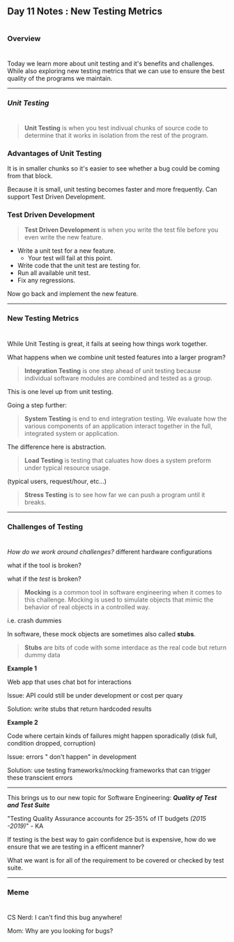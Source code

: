 ## **Day 11 Notes : New Testing Metrics**
#
### Overview
#
Today we learn more about unit testing and it's benefits and challenges. While also exploring  new testing metrics that we can use to ensure the best quality of the programs we maintain. 

***

### _Unit Testing_
#
>**Unit Testing** is when you test  indivual chunks of source code to determine that it works in isolation from the rest of the program. 

### Advantages of Unit Testing

It is in smaller chunks so it's easier to see whether a bug could be coming from that block.

Because it is small, unit testing becomes faster and more frequently.
Can support Test Driven Development.

### Test Driven Development

>**Test Driven Development**
is when you write the test file before you even write the new feature. 
 + Write a unit test for a new feature.
    + Your test will fail at this point.
+ Write code that the unit test are testing for. 
+ Run all available unit test. 
+ Fix any regressions. 

Now go back and implement the new feature. 
***
### New Testing Metrics
#

 While Unit Testing is great, it fails at seeing how things work together.

 What happens when we combine unit tested features into a larger program?
> **Integration Testing** is one step ahead of unit testing because individual software modules are combined and tested as a group.

This is one level up from unit testing.

Going a step further: 

>**System Testing** is end to end integration testing. We evaluate how the various components of an application interact together in the full, integrated system or application.

The difference here is abstraction. 

>**Load Testing** is testing that caluates how does a system preform under typical resource usage. 

(typical users, request/hour, etc...)
>**Stress Testing** is to see how far we can push a program until it breaks. 

---

### Challenges of Testing
#

_How do we work around challenges?_
different hardware configurations

what if the tool is broken?

what if the _test_ is broken?

>**Mocking** is a common tool in software engineering when it comes to this challenge. Mocking is used to simulate objects that mimic the behavior of real objects in a controlled way. 

i.e. crash dummies

In software, these mock objects are sometimes also called **stubs**. 

>**Stubs** are bits of code with some interdace as the real code but return dummy data

**Example 1**

Web app that uses chat bot for interactions

Issue: API could still be under development or cost per quary

Solution: write stubs that return hardcoded results

 **Example 2**

Code where certain kinds of failures might happen sporadically (disk full, condition dropped, corruption)

Issue: errors " don't happen" in development

Solution: use testing frameworks/mocking frameworks that can trigger these transcient errors

---

This brings us to our new topic for Software Engineering: **_Quality of Test and Test Suite_**

"Testing Quality Assurance accounts for 25-35% of IT budgets _(2015 -2019)_" - KA

If testing is the best way to gain confidence but is expensive, how do we ensure that we are testing in a efficent manner?

What we want is for all of the requirement to be covered or checked by test suite. 

***
### Meme
#

CS Nerd: I can't find this bug anywhere!

Mom: Why are you looking for bugs?
